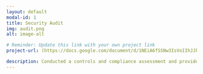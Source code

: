 ```yaml
---
layout: default
modal-id: 1
title: Security Audit
img: audit.png
alt: image-alt

# Reminder: Update this link with your own project link
project-url: (https://docs.google.com/document/d/1NEiA6fSSNw3IsVoIIhJJk2WFfzd9P_5xWGVemVzOadg/edit?usp=sharing)

description: Conducted a controls and compliance assessment and provided recommendations to company stakeholders to mitigate risks and avoid fines based on best practices for NIST CSF, PCI DSS, GDPR, SOC 1 & SOC 2.
---
```

 
